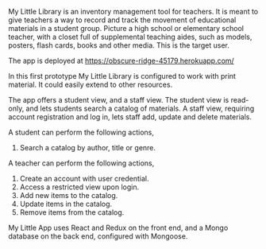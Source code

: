 My Little Library is an inventory management tool for teachers. It is meant to give teachers a way to record and track the movement of educational materials in a student group. Picture a high school or elementary school teacher, with a closet full of supplemental teaching aides, such as models, posters, flash cards, books and other media. This is the target user.

The app is deployed at https://obscure-ridge-45179.herokuapp.com/

 In this first prototype My Little Library is configured to work with print material. It could easily extend to other resources.

 The app offers a student view, and a staff view. The student view is read-only, and lets students search a catalog of materials. A staff view, requiring account registration and log in, lets staff add, update and delete materials.

 A student can perform the following actions,
 1. Search a catalog by author, title or genre.

 A teacher can perform the following actions,
1. Create an account with user credential.
2. Access a restricted view upon login.
3. Add new items to the catalog.
4. Update items in the catalog.
5. Remove items from the catalog.



 My Little App uses React and Redux on the front end, and a Mongo database on the back end, configured with Mongoose.

 